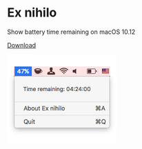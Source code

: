 # Ex nihilo
Show battery time remaining on macOS 10.12

[Download](https://github.com/Vayn/ex-nihilo/blob/master/ExNihilo_1.0.dmg?raw=true)

![Screenshot][1]

[1]: https://github.com/Vayn/ex-nihilo/blob/master/Screenshot.png?raw=true
